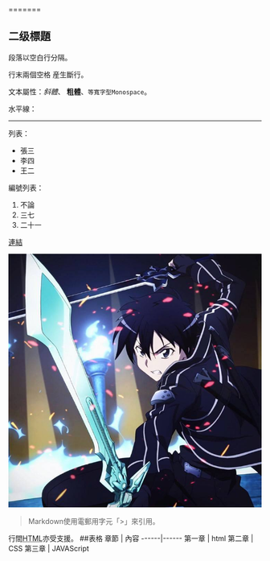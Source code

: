 =======

## 二级標題

段落以空白行分隔。

行末兩個空格  産生斷行。

文本屬性：_斜體_、
**粗體**、`等寬字型Monospace`。

水平線：

---

列表：

  * 張三
  * 李四
  * 王二

編號列表：

  1. 不論
  2. 三七
  3. 二十一

[連結](http://example.com)

![圖](victor.JPG)

> Markdown使用電郵用字元「>」來引用。

行間<abbr title="Hypertext Markup Language">HTML</abbr>亦受支援。
##表格
章節 | 內容
------|------
第一章 | html
第二章 | CSS
第三章 | JAVAScript
